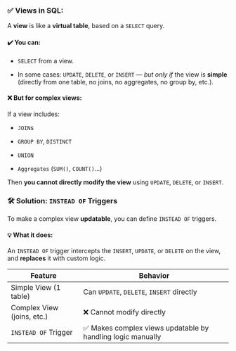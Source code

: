 ### ✅ Views in SQL:

A **view** is like a **virtual table**, based on a `SELECT` query.

#### ✔️ You can:

- `SELECT` from a view.
    
- In some cases: `UPDATE`, `DELETE`, or `INSERT` — _but only if_ the view is **simple** (directly from one table, no joins, no aggregates, no group by, etc.).
    

#### ❌ But for complex views:

If a view includes:

- `JOIN`s
    
- `GROUP BY`, `DISTINCT`
    
- `UNION`
    
- `Aggregates` (`SUM()`, `COUNT()`...)
    

Then **you cannot directly modify the view** using `UPDATE`, `DELETE`, or `INSERT`.

### 🛠️ Solution: `INSTEAD OF` Triggers

To make a complex view **updatable**, you can define `INSTEAD OF` triggers.

#### 💡 What it does:

An `INSTEAD OF` trigger intercepts the `INSERT`, `UPDATE`, or `DELETE` on the view, and **replaces** it with custom logic.

| Feature                    | Behavior                                                   |
| -------------------------- | ---------------------------------------------------------- |
| Simple View (1 table)      | Can `UPDATE`, `DELETE`, `INSERT` directly                  |
| Complex View (joins, etc.) | ❌ Cannot modify directly                                   |
| `INSTEAD OF` Trigger       | ✅ Makes complex views updatable by handling logic manually |